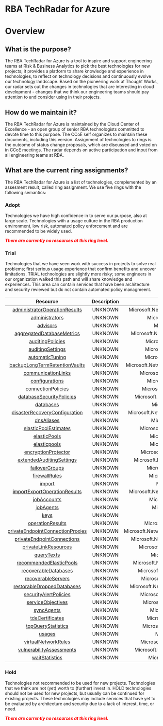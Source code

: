 
RBA TechRadar for Azure
=======================

# Overview

## What is the purpose?


The RBA TechRadar for Azure is a tool to inspire and support engineering teams at Risk & Business Analytics to pick the best technologies for new projects; it provides a platform to share knowledge and experience in technologies, to reflect on technology decisions and continuously evolve our technology landscape.  Based on the pioneering work at Thought Works, our radar sets out the changes in technologies that are interesting in cloud development - changes that we think our engineering teams should pay attention to and consider using in their projects.
## How do we maintain it?


The RBA TechRadar for Azure is maintained by the Cloud Center of Excellence - an open group of senior RBA technologists committed to devote time to this purpose.  The CCoE self organizes to maintain these documents, including this version.  Assignment of technologies to rings is the outcome of status change proposals, which are discussed and voted on in CCoE meetings.  The radar depends on active participation and input from all engineering teams at RBA.
## What are the current ring assignments?


The RBA TechRadar for Azure is a list of technologies, complemented by an assesment result, called ring assignment.  We use five rings with the following semantics:
### Adopt


Technologies we have high confidence in to serve our purpose, also at large scale.  Technologies with a usage culture in the RBA production environment, low risk, automated policy enforcement and are recommended to be widely used.  
  
***<font color="red"> There are currently no resources at this ring level. </font>***
### Trial


Technologies that we have seen work with success in projects to solve real problems;  first serious usage experience that confirm benefits and uncover limitations.  TRIAL technologies are slightly more risky; some engineers in our organization walked this path and will share knowledge and experiences.  This area can contain services that have been architecture and security reviewed but do not contain automated policy managmeent.  

|Resource|Description|Path|Status|
| :---: | :---: | :---: | :---: |
|[administratorOperationResults](https://github.com/openrba/python-azure-techradar/blob/master/Microsoft.Network/servers/administratorOperationResults/README.md)|UNKNOWN|Microsoft.Network/servers/administratorOperationResults|TRIAL|
|[administrators](https://github.com/openrba/python-azure-techradar/blob/master/Microsoft.Network/servers/administrators/README.md)|UNKNOWN|Microsoft.Network/servers/administrators|TRIAL|
|[advisors](https://github.com/openrba/python-azure-techradar/blob/master/Microsoft.Network/servers/advisors/README.md)|UNKNOWN|Microsoft.Network/servers/advisors|TRIAL|
|[aggregatedDatabaseMetrics](https://github.com/openrba/python-azure-techradar/blob/master/Microsoft.Network/servers/aggregatedDatabaseMetrics/README.md)|UNKNOWN|Microsoft.Network/servers/aggregatedDatabaseMetrics|TRIAL|
|[auditingPolicies](https://github.com/openrba/python-azure-techradar/blob/master/Microsoft.Network/servers/auditingPolicies/README.md)|UNKNOWN|Microsoft.Network/servers/auditingPolicies|TRIAL|
|[auditingSettings](https://github.com/openrba/python-azure-techradar/blob/master/Microsoft.Network/servers/auditingSettings/README.md)|UNKNOWN|Microsoft.Network/servers/auditingSettings|TRIAL|
|[automaticTuning](https://github.com/openrba/python-azure-techradar/blob/master/Microsoft.Network/servers/automaticTuning/README.md)|UNKNOWN|Microsoft.Network/servers/automaticTuning|TRIAL|
|[backupLongTermRetentionVaults](https://github.com/openrba/python-azure-techradar/blob/master/Microsoft.Network/servers/backupLongTermRetentionVaults/README.md)|UNKNOWN|Microsoft.Network/servers/backupLongTermRetentionVaults|TRIAL|
|[communicationLinks](https://github.com/openrba/python-azure-techradar/blob/master/Microsoft.Network/servers/communicationLinks/README.md)|UNKNOWN|Microsoft.Network/servers/communicationLinks|TRIAL|
|[configurations](https://github.com/openrba/python-azure-techradar/blob/master/Microsoft.Network/servers/configurations/README.md)|UNKNOWN|Microsoft.Network/servers/configurations|TRIAL|
|[connectionPolicies](https://github.com/openrba/python-azure-techradar/blob/master/Microsoft.Network/servers/connectionPolicies/README.md)|UNKNOWN|Microsoft.Network/servers/connectionPolicies|TRIAL|
|[databaseSecurityPolicies](https://github.com/openrba/python-azure-techradar/blob/master/Microsoft.Network/servers/databaseSecurityPolicies/README.md)|UNKNOWN|Microsoft.Network/servers/databaseSecurityPolicies|TRIAL|
|[databases](https://github.com/openrba/python-azure-techradar/blob/master/Microsoft.Network/servers/databases/README.md)|UNKNOWN|Microsoft.Network/servers/databases|TRIAL|
|[disasterRecoveryConfiguration](https://github.com/openrba/python-azure-techradar/blob/master/Microsoft.Network/servers/disasterRecoveryConfiguration/README.md)|UNKNOWN|Microsoft.Network/servers/disasterRecoveryConfiguration|TRIAL|
|[dnsAliases](https://github.com/openrba/python-azure-techradar/blob/master/Microsoft.Network/servers/dnsAliases/README.md)|UNKNOWN|Microsoft.Network/servers/dnsAliases|TRIAL|
|[elasticPoolEstimates](https://github.com/openrba/python-azure-techradar/blob/master/Microsoft.Network/servers/elasticPoolEstimates/README.md)|UNKNOWN|Microsoft.Network/servers/elasticPoolEstimates|TRIAL|
|[elasticPools](https://github.com/openrba/python-azure-techradar/blob/master/Microsoft.Network/servers/elasticPools/README.md)|UNKNOWN|Microsoft.Network/servers/elasticPools|TRIAL|
|[elasticpools](https://github.com/openrba/python-azure-techradar/blob/master/Microsoft.Network/servers/elasticpools/README.md)|UNKNOWN|Microsoft.Network/servers/elasticpools|TRIAL|
|[encryptionProtector](https://github.com/openrba/python-azure-techradar/blob/master/Microsoft.Network/servers/encryptionProtector/README.md)|UNKNOWN|Microsoft.Network/servers/encryptionProtector|TRIAL|
|[extendedAuditingSettings](https://github.com/openrba/python-azure-techradar/blob/master/Microsoft.Network/servers/extendedAuditingSettings/README.md)|UNKNOWN|Microsoft.Network/servers/extendedAuditingSettings|TRIAL|
|[failoverGroups](https://github.com/openrba/python-azure-techradar/blob/master/Microsoft.Network/servers/failoverGroups/README.md)|UNKNOWN|Microsoft.Network/servers/failoverGroups|TRIAL|
|[firewallRules](https://github.com/openrba/python-azure-techradar/blob/master/Microsoft.Network/servers/firewallRules/README.md)|UNKNOWN|Microsoft.Network/servers/firewallRules|TRIAL|
|[import](https://github.com/openrba/python-azure-techradar/blob/master/Microsoft.Network/servers/import/README.md)|UNKNOWN|Microsoft.Network/servers/import|TRIAL|
|[importExportOperationResults](https://github.com/openrba/python-azure-techradar/blob/master/Microsoft.Network/servers/importExportOperationResults/README.md)|UNKNOWN|Microsoft.Network/servers/importExportOperationResults|TRIAL|
|[jobAccounts](https://github.com/openrba/python-azure-techradar/blob/master/Microsoft.Network/servers/jobAccounts/README.md)|UNKNOWN|Microsoft.Network/servers/jobAccounts|TRIAL|
|[jobAgents](https://github.com/openrba/python-azure-techradar/blob/master/Microsoft.Network/servers/jobAgents/README.md)|UNKNOWN|Microsoft.Network/servers/jobAgents|TRIAL|
|[keys](https://github.com/openrba/python-azure-techradar/blob/master/Microsoft.Network/servers/keys/README.md)|UNKNOWN|Microsoft.Network/servers/keys|TRIAL|
|[operationResults](https://github.com/openrba/python-azure-techradar/blob/master/Microsoft.Network/servers/operationResults/README.md)|UNKNOWN|Microsoft.Network/servers/operationResults|TRIAL|
|[privateEndpointConnectionProxies](https://github.com/openrba/python-azure-techradar/blob/master/Microsoft.Network/servers/privateEndpointConnectionProxies/README.md)|UNKNOWN|Microsoft.Network/servers/privateEndpointConnectionProxies|TRIAL|
|[privateEndpointConnections](https://github.com/openrba/python-azure-techradar/blob/master/Microsoft.Network/servers/privateEndpointConnections/README.md)|UNKNOWN|Microsoft.Network/servers/privateEndpointConnections|TRIAL|
|[privateLinkResources](https://github.com/openrba/python-azure-techradar/blob/master/Microsoft.Network/servers/privateLinkResources/README.md)|UNKNOWN|Microsoft.Network/servers/privateLinkResources|TRIAL|
|[queryTexts](https://github.com/openrba/python-azure-techradar/blob/master/Microsoft.Network/servers/queryTexts/README.md)|UNKNOWN|Microsoft.Network/servers/queryTexts|TRIAL|
|[recommendedElasticPools](https://github.com/openrba/python-azure-techradar/blob/master/Microsoft.Network/servers/recommendedElasticPools/README.md)|UNKNOWN|Microsoft.Network/servers/recommendedElasticPools|TRIAL|
|[recoverableDatabases](https://github.com/openrba/python-azure-techradar/blob/master/Microsoft.Network/servers/recoverableDatabases/README.md)|UNKNOWN|Microsoft.Network/servers/recoverableDatabases|TRIAL|
|[recoverableServers](https://github.com/openrba/python-azure-techradar/blob/master/Microsoft.Network/servers/recoverableServers/README.md)|UNKNOWN|Microsoft.Network/servers/recoverableServers|TRIAL|
|[restorableDroppedDatabases](https://github.com/openrba/python-azure-techradar/blob/master/Microsoft.Network/servers/restorableDroppedDatabases/README.md)|UNKNOWN|Microsoft.Network/servers/restorableDroppedDatabases|TRIAL|
|[securityAlertPolicies](https://github.com/openrba/python-azure-techradar/blob/master/Microsoft.Network/servers/securityAlertPolicies/README.md)|UNKNOWN|Microsoft.Network/servers/securityAlertPolicies|TRIAL|
|[serviceObjectives](https://github.com/openrba/python-azure-techradar/blob/master/Microsoft.Network/servers/serviceObjectives/README.md)|UNKNOWN|Microsoft.Network/servers/serviceObjectives|TRIAL|
|[syncAgents](https://github.com/openrba/python-azure-techradar/blob/master/Microsoft.Network/servers/syncAgents/README.md)|UNKNOWN|Microsoft.Network/servers/syncAgents|TRIAL|
|[tdeCertificates](https://github.com/openrba/python-azure-techradar/blob/master/Microsoft.Network/servers/tdeCertificates/README.md)|UNKNOWN|Microsoft.Network/servers/tdeCertificates|TRIAL|
|[topQueryStatistics](https://github.com/openrba/python-azure-techradar/blob/master/Microsoft.Network/servers/topQueryStatistics/README.md)|UNKNOWN|Microsoft.Network/servers/topQueryStatistics|TRIAL|
|[usages](https://github.com/openrba/python-azure-techradar/blob/master/Microsoft.Network/servers/usages/README.md)|UNKNOWN|Microsoft.Network/servers/usages|TRIAL|
|[virtualNetworkRules](https://github.com/openrba/python-azure-techradar/blob/master/Microsoft.Network/servers/virtualNetworkRules/README.md)|UNKNOWN|Microsoft.Network/servers/virtualNetworkRules|TRIAL|
|[vulnerabilityAssessments](https://github.com/openrba/python-azure-techradar/blob/master/Microsoft.Network/servers/vulnerabilityAssessments/README.md)|UNKNOWN|Microsoft.Network/servers/vulnerabilityAssessments|TRIAL|
|[waitStatistics](https://github.com/openrba/python-azure-techradar/blob/master/Microsoft.Network/servers/waitStatistics/README.md)|UNKNOWN|Microsoft.Network/servers/waitStatistics|TRIAL|

### Hold


Technologies not recommended to be used for new projects. Technologies that we think are not (yet) worth to (further) invest in.  HOLD technologies should not be used for new projects, but usually can be continued for existing projects.  These technologies may include services that have yet to be evaluated by architecture and security due to a lack of interest, time, or need.  
  
***<font color="red"> There are currently no resources at this ring level. </font>***